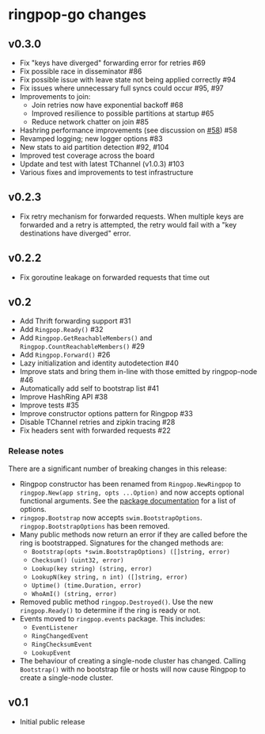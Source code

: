 ringpop-go changes
==================

v0.3.0
------

* Fix "keys have diverged" forwarding error for retries #69
* Fix possible race in disseminator #86
* Fix possible issue with leave state not being applied correctly #94
* Fix issues where unnecessary full syncs could occur #95, #97
* Improvements to join:
    * Join retries now have exponential backoff #68
    * Improved resilience to possible partitions at startup #65
    * Reduce network chatter on join #85
* Hashring performance improvements (see discussion on [#58](https://github.com/uber/ringpop-go/pull/58#issuecomment-169653883)) #58
* Revamped logging; new logger options #83
* New stats to aid partition detection #92, #104
* Improved test coverage across the board
* Update and test with latest TChannel (v1.0.3) #103
* Various fixes and improvements to test infrastructure


v0.2.3
------

* Fix retry mechanism for forwarded requests. When multiple keys are forwarded
and a retry is attempted, the retry would fail with a "key destinations have
diverged" error.


v0.2.2
------

* Fix goroutine leakage on forwarded requests that time out


v0.2
----

* Add Thrift forwarding support #31
* Add `Ringpop.Ready()` #32
* Add `Ringpop.GetReachableMembers()` and `Ringpop.CountReachableMembers()` #29
* Add `Ringpop.Forward()` #26
* Lazy initialization and identity autodetection #40
* Improve stats and bring them in-line with those emitted by ringpop-node #46
* Automatically add self to bootstrap list #41
* Improve HashRing API #38
* Improve tests #35
* Improve constructor options pattern for Ringpop #33
* Disable TChannel retries and zipkin tracing #28
* Fix headers sent with forwarded requests #22

### Release notes

There are a significant number of breaking changes in this release:

* Ringpop constructor has been renamed from `Ringpop.NewRingpop` to `ringpop.New(app string, opts ...Option)` and now accepts optional functional arguments. See the [package documentation](https://godoc.org/github.com/uber/ringpop-go#Option) for a list of options.
* `ringpop.Bootstrap` now accepts `swim.BootstrapOptions`. `ringpop.BootstrapOptions` has been removed.
* Many public methods now return an error if they are called before the ring is bootstrapped. Signatures for the changed methods are:
    * `Bootstrap(opts *swim.BootstrapOptions) ([]string, error)`
    * `Checksum() (uint32, error)`
    * `Lookup(key string) (string, error)`
    * `LookupN(key string, n int) ([]string, error)`
    * `Uptime() (time.Duration, error)`
    * `WhoAmI() (string, error)`
* Removed public method `ringpop.Destroyed()`. Use the new `ringpop.Ready()` to determine if the ring is ready or not.
* Events moved to `ringpop.events` package. This includes:
    * `EventListener`
    * `RingChangedEvent`
    * `RingChecksumEvent`
    * `LookupEvent`
* The behaviour of creating a single-node cluster has changed. Calling `Bootstrap()` with no bootstrap file or hosts will now cause Ringpop to create a single-node cluster.


v0.1
----

* Initial public release
